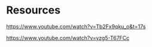 # Resources

https://www.youtube.com/watch?v=Tb2Fx9qku_o&t=17s

https://www.youtube.com/watch?v=yzg5-T67FCc